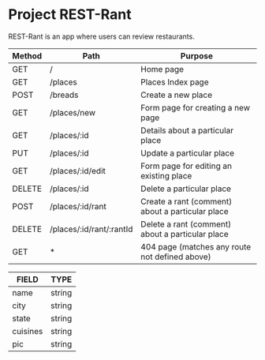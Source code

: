 # Project REST-Rant

REST-Rant is an app where users can review restaurants.

| Method | Path | Purpose |
| ------ | ---- | ------- |
| GET    | /    | Home page |
| GET    | /places | Places Index page |
| POST   | /breads | Create a new place |
| GET    | /places/new | Form page for creating a new page |
| GET    | /places/:id | Details about a particular place |
| PUT    | /places/:id | Update a particular place |
| GET    | /places/:id/edit | Form page for editing an existing place |
| DELETE | /places/:id | Delete a particular place |
| POST   | /places/:id/rant | Create a rant (comment) about a particular place |
| DELETE | /places/:id/rant/:rantId | Delete a rant (comment) about a particular place |
| GET    | * | 404 page (matches any route not defined above) |



| FIELD    | TYPE   |
| -------- | ------ |
| name     | string |
| city     | string |
| state    | string |
| cuisines | string |
| pic      | string |